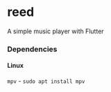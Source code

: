 # reed
A simple music player with Flutter

### Dependencies

#### Linux

`mpv` - `sudo apt install mpv`
